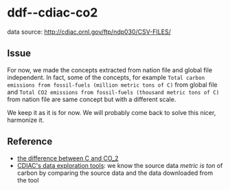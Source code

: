 # ddf--cdiac-co2

data source: http://cdiac.ornl.gov/ftp/ndp030/CSV-FILES/

## Issue

For now, we made the concepts extracted from nation file and global file independent.
In fact, some of the concepts, for example `Total carbon emissions from fossil-fuels (million metric tons of C)` 
from global file and `Total CO2 emissions from fossil-fuels (thousand metric tons of C)`
from nation file are same concept but with a different scale.

We keep it as it is for now. We will probably come back to solve this nicer, harmonize it.

## Reference

- [the difference between C and CO_2](http://thinkprogress.org/climate/2008/03/25/202471/the-biggest-source-of-mistakes-c-vs-co2/)
- [CDIAC's data exploration tools](http://cdiac.ornl.gov/CO2_Emission/timeseries/global): 
we know the source data _metric is ton_ of carbon by comparing the source data and the data downloaded from the tool

